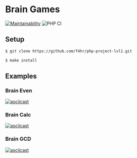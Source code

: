 # Brain Games

[![Maintainability](https://api.codeclimate.com/v1/badges/1fb00584989a172c5f37/maintainability)](https://codeclimate.com/github/f4hr/php-project-lvl1/maintainability)
![PHP CI](https://github.com/f4hr/php-project-lvl1/workflows/PHP%20CI/badge.svg)

## Setup

```sh
$ git clone https://github.com/f4hr/php-project-lvl1.git

$ make install
```

## Examples

### Brain Even

[![asciicast](https://asciinema.org/a/7cEhsBcBKTKDtJt0Cyap1RvTz.png)](https://asciinema.org/a/7cEhsBcBKTKDtJt0Cyap1RvTz)

### Brain Calc

[![asciicast](https://asciinema.org/a/Vy9ynsVwvIGOpXyfBP5xFfSQk.svg)](https://asciinema.org/a/Vy9ynsVwvIGOpXyfBP5xFfSQk)

### Brain GCD

[![asciicast](https://asciinema.org/a/jAsx73rrSJIHmas8o6adhAyHy.svg)](https://asciinema.org/a/jAsx73rrSJIHmas8o6adhAyHy)